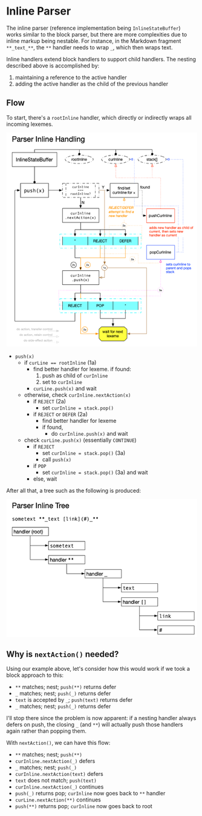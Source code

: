 # Inline Parser

The inline parser (reference implementation being `InlineStateBuffer`) works similar to the block parser, but there are more complexities due to inline markup being nestable. For instance, in the Markdown fragment `**_text_**`, the `**` handler needs to wrap `_`, which then wraps text.

Inline handlers extend block handlers to support child handlers. The nesting described above is accomplished by:

1. maintaining a reference to the active handler
2. adding the active handler as the child of the previous handler

## Flow

To start, there's a `rootInline` handler, which directly or indirectly wraps all incoming lexemes.

![InlineStateBuffer flow](diagrams/overview/parser-inline.png)

- `push(x)`
    - if `curLine == rootInline` (1a)
        - find better handler for lexeme. if found:
            1. push as child of `curInline`
            2. set to `curInline`
        - `curLine.push(x)` and wait
    - otherwise, check `curInline.nextAction(x)`
        - if `REJECT` (2a)
            - set `curInline = stack.pop()`
        - if `REJECT` or `DEFER` (2a)
            - find better handler for lexeme
            - if found,
                - do `curInline.push(x)` and wait
    - check `curLine.push(x)` (essentially `CONTINUE`)
        - if `REJECT`
            - set `curInline = stack.pop()` (3a)
            - call `push(x)`
        - if `POP`
            - set `curInline = stack.pop()` (3a) and wait
        - else, wait

After all that, a tree such as the following is produced:

![InlineStateBuffer flow](diagrams/overview/parser-inline-tree.png)

## Why is `nextAction()` needed?

Using our example above, let's consider how this would work if we took a block approach to this:

- `**` matches; nest; `push(**)` returns defer
- `_` matches; nest; `push(_)` returns defer
- `text` is accepted by `_`; `push(text)` returns defer
- `_` matches; nest; `push(_)` returns defer

I'll stop there since the problem is now apparent: if a nesting handler always defers on push, the closing `_` (and `**`) will actually push those handlers again rather than popping them.

With `nextAction()`, we can have this flow:

- `**` matches; nest; `push(**)`
- `curInline.nextAction(_)` defers
- `_` matches; nest; `push(_)`
- `curInline.nextAction(text)` defers
- `text` does not match; `push(text)`
- `curInline.nextAction(_)` continues
- `push(_)` returns pop; `curInline` now goes back to `**` handler
- `curLine.nextAction(**)` continues
- `push(**)` returns pop; `curInline` now goes back to root
